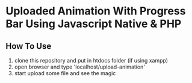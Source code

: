 # Uploaded Animation With Progress Bar Using Javascript Native & PHP

## How To Use

1. clone this repository and put in htdocs folder (if using xampp)
2. open browser and type 'localhost/upload-animation'
3. start upload some file and see the magic
